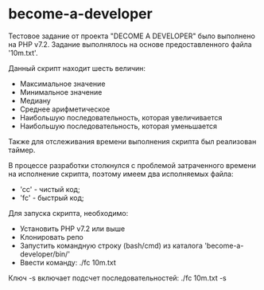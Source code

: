 # become-a-developer
Тестовое задание от проекта "DECOME A DEVELOPER" было выполнено на PHP v7.2.
Задание выполнялось на основе предоставленного файла '10m.txt'.

Данный скрипт находит шесть величин:
 - Максимальное значение
 - Минимальное значение
 - Медиану
 - Среднее арифметическое
 - Наибольшую последовательность, которая увеличивается
 - Наибольшую последовательность, которая уменьшается

Также для отслеживания времени выполнения скрипта был реализован таймер.

В процессе разработки столкнулся с проблемой затраченного времени на исполнение скрипта, поэтому имеем два исполняемых файла:
 - 'cc' - чистый код;
 - 'fc' - быстрый код;

Для запуска скрипта, необходимо:
 - Установить PHP v7.2 или выше
 - Клонировать репо
 - Запустить командную строку (bash/cmd) из каталога 'become-a-developer/bin/'
 - Ввести команду: ./fc 10m.txt

Ключ -s включает подсчет последовательностей: ./fc 10m.txt -s

